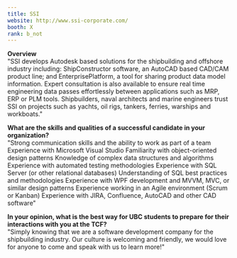 ```yaml
---
title: SSI
website: http://www.ssi-corporate.com/
booth: X
rank: b_not
---
```

**Overview**  
"SSI develops Autodesk based solutions for the shipbuilding and offshore industry including: ShipConstructor software, an AutoCAD based CAD/CAM product line; and EnterprisePlatform, a tool for sharing product data model information. Expert consultation is also available to ensure real time engineering data passes effortlessly between applications such as MRP, ERP or PLM tools.  Shipbuilders, naval architects and marine engineers trust SSI on projects such as yachts, oil rigs, tankers, ferries, warships and workboats."
  
**What are the skills and qualities of a successful candidate in your organization?**  
"Strong communication skills and the ability to work as part of a team
Experience with Microsoft Visual Studio
Familiarity with object-oriented design patterns
Knowledge of complex data structures and algorithms
Experience with automated testing methodologies
Experience with SQL Server (or other relational databases)
Understanding of SQL best practices and methodologies
Experience with WPF development and MVVM, MVC, or similar design patterns
Experience working in an Agile environment (Scrum or Kanban)
Experience with JIRA, Confluence, AutoCAD and other CAD software"
  
**In your opinion, what is the best way for UBC students to prepare for their interactions with you at the TCF?**  
"Simply knowing that we are a software development company for the shipbuilding industry.
Our culture is welcoming and friendly, we would love for anyone to come and speak with us to learn more!"
